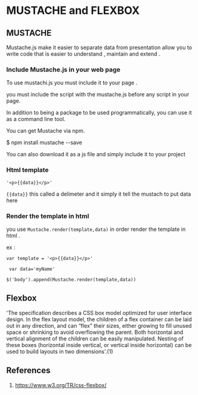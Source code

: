 # MUSTACHE and FLEXBOX

## MUSTACHE

Mustache.js make it easier to separate data from presentation 
allow you to write code that is easier to understand , maintain and extend .


### Include Mustache.js in your web page

To use mustachi.js you must include it to your page .

you must include the script with the mustache.js before any script in your page.

In addition to being a package to be used programmatically, you can use it as a command line tool.

You can get Mustache via npm.

$ npm install mustache --save

You can also download it as a js file and simply include it to your project 

### Html template 

```'<p>{{data}}</p>'```

```{{data}}``` this called a delimeter and it simply it tell the mustach to put data here 


### Render the template in html

you use ```Mustache.render(template,data)``` in order  render the template in html .

 ex : 

 ```var template = '<p>{{data}}</p>'```

 ``` var data='myName'```

 ```$('body').append(Mustache.render(template,data))```

 ## Flexbox

 'The specification describes a CSS box model optimized for user interface design. In the flex layout model, the children of a flex container can be laid out in any direction, and can “flex” their sizes, either growing to fill unused space or shrinking to avoid overflowing the parent. Both horizontal and vertical alignment of the children can be easily manipulated. Nesting of these boxes (horizontal inside vertical, or vertical inside horizontal) can be used to build layouts in two dimensions'.(1)

 

 ## References

 1. https://www.w3.org/TR/css-flexbox/